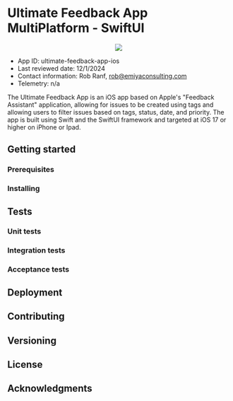 # Ultimate Feedback App MultiPlatform - SwiftUI

<p align="center">
	<img src="https://img.shields.io/badge/iOS-17.0+-blue.svg"
	<img src="https://img.shields.io/badge/Swift-5.0-green.svg"
</p>

* App ID: ultimate-feedback-app-ios
* Last reviewed date: 12/1/2024
* Contact information: Rob Ranf, rob@emiyaconsulting.com
* Telemetry: n/a

The Ultimate Feedback App is an iOS app based on Apple's "Feedback Assistant" application, allowing for issues to
be created using tags and allowing users to filter issues based on tags, status, date, and priority. The app is
built using Swift and the SwiftUI framework and targeted at iOS 17 or higher on iPhone or Ipad. 

## Getting started
### Prerequisites
### Installing

## Tests
### Unit tests
### Integration tests
### Acceptance tests

## Deployment

## Contributing

## Versioning

## License

## Acknowledgments
